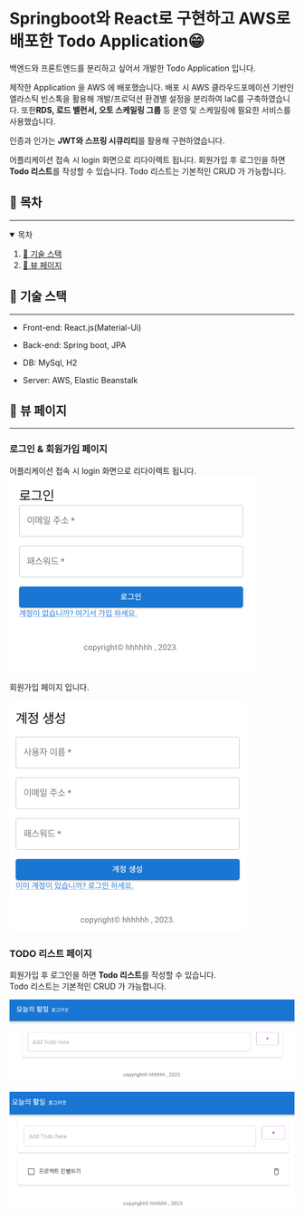 # Springboot와 React로 구현하고 AWS로 배포한 Todo Application😁

백엔드와 프론트엔드를 분리하고 싶어서 개발한 Todo Application 입니다.

제작한 Application 을 AWS 에 배포했습니다. 배포 시 AWS 클라우드포메이션 기반인 엘라스틱 빈스톡을 활용해 개발/프로덕션 환경별 설정을 분리하여 IaC를 구축하였습니다.
또한**RDS, 로드 밸런서, 오토 스케일링 그룹** 등 운영 및 스케일링에 필요한 서비스를 사용했습니다.

인증과 인가는 **JWT와 스프링 시큐리티**를 활용해 구현하였습니다.

어플리케이션 접속 시 login 화면으로 리다이렉트 됩니다.
회원가입 후 로그인을 하면 **Todo 리스트**를 작성할 수 있습니다. Todo 리스트는 기본적인 CRUD 가 가능합니다.

<h2 id="table-of-contents">🔎 목차</h2>

---

<details open="open">
  <summary> 목차</summary>
  <ol>
    <li><a href="#skill"> 🔧 기술 스택</a></li>
    <li><a href="#view"> 👀 뷰 페이지</a></li>
  </ol>
</details>

<h2 id="skill">🔧 기술 스택</h2>

---

- Front-end: React.js(Material-Ui)

- Back-end: Spring boot, JPA

- DB: MySql, H2

- Server: AWS, Elastic Beanstalk

<h2 id="view">👀 뷰 페이지</h2>

---

### 로그인 & 회원가입 페이지

어플리케이션 접속 시 login 화면으로 리다이렉트 됩니다.
![''](/image/login.png)

회원가입 페이지 입니다.

![''](/image/signup.png)

### TODO 리스트 페이지

회원가입 후 로그인을 하면 **Todo 리스트**를 작성할 수 있습니다.  
Todo 리스트는 기본적인 CRUD 가 가능합니다.

![''](/image/main.png)

![''](/image/add.png)

